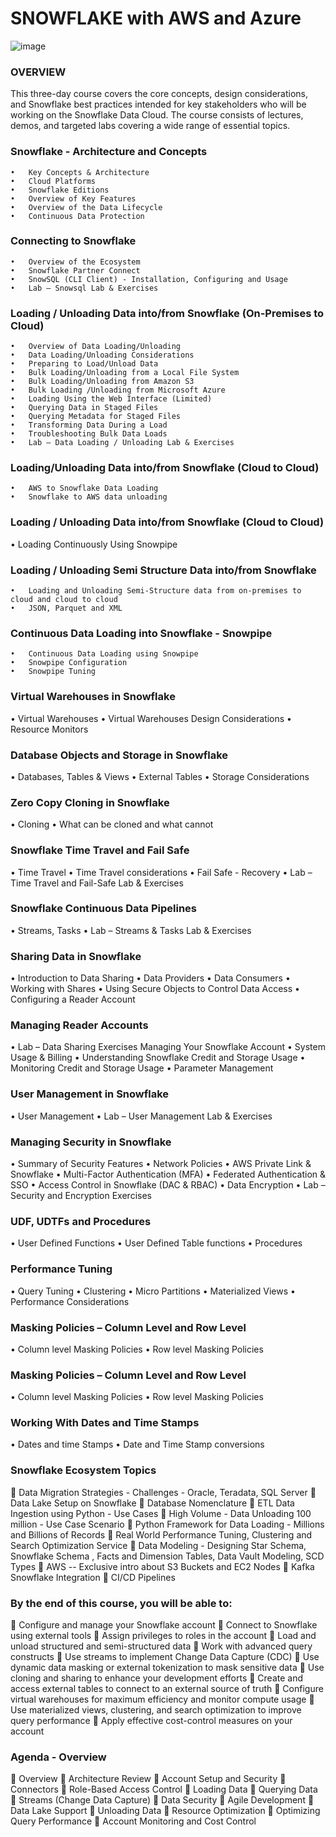 # SNOWFLAKE with AWS and Azure
![image](https://miro.medium.com/v2/resize:fit:940/1*UtSfVs6LQq4q11ZVzMHzBA.png)

### OVERVIEW

 This three-day course covers the core concepts, design considerations, and Snowflake best practices intended for key stakeholders who will be working on the Snowflake Data Cloud. The course consists of  lectures, demos, and targeted labs covering a wide range of essential topics.

### Snowflake - Architecture and Concepts
    •	Key Concepts & Architecture
    •	Cloud Platforms
    •	Snowflake Editions
    •	Overview of Key Features
    •	Overview of the Data Lifecycle
    •	Continuous Data Protection

### Connecting to Snowflake
    •	Overview of the Ecosystem
    •	Snowflake Partner Connect
    •	SnowSQL (CLI Client) - Installation, Configuring and Usage
    •	Lab – Snowsql Lab & Exercises

### Loading / Unloading Data into/from Snowflake (On-Premises to Cloud)
    •	Overview of Data Loading/Unloading
    •	Data Loading/Unloading Considerations
    •	Preparing to Load/Unload Data
    •	Bulk Loading/Unloading from a Local File System
    •	Bulk Loading/Unloading from Amazon S3
    •	Bulk Loading /Unloading from Microsoft Azure
    •	Loading Using the Web Interface (Limited)
    •	Querying Data in Staged Files
    •	Querying Metadata for Staged Files
    •	Transforming Data During a Load
    •	Troubleshooting Bulk Data Loads
    •	Lab – Data Loading / Unloading Lab & Exercises

### Loading/Unloading Data into/from Snowflake (Cloud to Cloud)
    •	AWS to Snowflake Data Loading
    •	Snowflake to AWS data unloading

### Loading / Unloading Data into/from Snowflake (Cloud to Cloud)
   •	Loading Continuously Using Snowpipe

### Loading / Unloading Semi Structure Data into/from Snowflake
    •	Loading and Unloading Semi-Structure data from on-premises to cloud and cloud to cloud
    •	JSON, Parquet and XML

### Continuous Data Loading into Snowflake - Snowpipe
    •	Continuous Data Loading using Snowpipe
    •	Snowpipe Configuration
    •	Snowpipe Tuning

### Virtual Warehouses in Snowflake
   •	Virtual Warehouses
   •	Virtual Warehouses Design Considerations
   •	Resource Monitors

### Database Objects and Storage in Snowflake
   •	Databases, Tables & Views
   •	External Tables
   •	Storage Considerations

### Zero Copy Cloning in Snowflake
   •	Cloning
   •	What can be cloned and what cannot

### Snowflake Time Travel and Fail Safe
   •	Time Travel
   •	Time Travel considerations
   •	Fail Safe - Recovery
   •	Lab – Time Travel and Fail-Safe Lab & Exercises

### Snowflake Continuous Data Pipelines
   •	Streams, Tasks
   •	Lab – Streams & Tasks Lab & Exercises

### Sharing Data in Snowflake
   •	Introduction to Data Sharing
   •	Data Providers
   •	Data Consumers
   •	Working with Shares
   •	Using Secure Objects to Control Data Access
   •	Configuring a Reader Account
   
### Managing Reader Accounts
   •	Lab – Data Sharing Exercises Managing Your Snowflake Account
   •	System Usage & Billing
   •	Understanding Snowflake Credit and Storage Usage
   •	Monitoring Credit and Storage Usage
   •	Parameter Management

### User Management in Snowflake
   •	User Management
   •	Lab – User Management Lab & Exercises

### Managing Security in Snowflake
   •	Summary of Security Features
   •	Network Policies
   •	AWS Private Link & Snowflake
   •	Multi-Factor Authentication (MFA)
   •	Federated Authentication & SSO
   •	Access Control in Snowflake (DAC & RBAC)
   •	Data Encryption
   •	Lab – Security and Encryption Exercises

### UDF, UDTFs and Procedures
   •	User Defined Functions
   •	User Defined Table functions
   •	Procedures

### Performance Tuning
   •	Query Tuning
   •	Clustering
   •	Micro Partitions
   •	Materialized Views
   •	Performance Considerations

### Masking Policies – Column Level and Row Level
   •	Column level Masking Policies
   •	Row level Masking Policies

### Masking Policies – Column Level and Row Level
   •	Column level Masking Policies
   •	Row level Masking Policies

### Working With Dates and Time Stamps
   •	Dates and time Stamps
   •	Date and Time Stamp conversions

### Snowflake Ecosystem Topics
   	Data Migration Strategies - Challenges - Oracle, Teradata, SQL Server
   	Data Lake Setup on Snowflake
   	Database Nomenclature
   	ETL Data Ingestion using Python - Use Cases
   	High Volume - Data Unloading 100 million - Use Case Scenario
   	Python Framework for Data Loading - Millions and Billions of Records
   	Real World Performance Tuning, Clustering and Search Optimization Service
   	Data Modeling - Designing Star Schema, Snowflake Schema , Facts and Dimension Tables, Data Vault Modeling, SCD Types
   	AWS -- Exclusive intro about S3 Buckets and EC2 Nodes
   	Kafka Snowflake Integration
   	CI/CD Pipelines

### By the end of this course, you will be able to:
   	Configure and manage your Snowflake account
   	Connect to Snowflake using external tools
   	Assign privileges to roles in the account
   	Load and unload structured and semi-structured data
   	Work with advanced query constructs
   	Use streams to implement Change Data Capture (CDC)
   	Use dynamic data masking or external tokenization to mask sensitive data
   	Use cloning and sharing to enhance your development efforts
   	Create and access external tables to connect to an external source of truth
   	Configure virtual warehouses for maximum efficiency and monitor compute usage
   	Use materialized views, clustering, and search optimization to improve query performance
   	Apply effective cost-control measures on your account
 
### Agenda - Overview
   	Overview
   	Architecture Review
   	Account Setup and Security
   	Connectors
   	Role-Based Access Control
   	Loading Data
   	Querying Data
   	Streams (Change Data Capture)
   	Data Security
   	Agile Development
   	Data Lake Support
   	Unloading Data
   	Resource Optimization
   	Optimizing Query Performance
   	Account Monitoring and Cost Control





